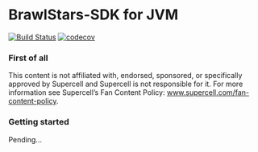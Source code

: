 # BrawlStars-SDK for JVM

[![Build Status](https://travis-ci.com/MarcusAdriano/BrawlStars-SDK.svg?branch=master)](https://travis-ci.com/MarcusAdriano/BrawlStars-SDK)
[![codecov](https://codecov.io/gh/MarcusAdriano/BrawlStars-SDK/branch/master/graph/badge.svg)](https://codecov.io/gh/MarcusAdriano/BrawlStars-SDK)

### First of all

This content is not affiliated with, endorsed, sponsored, or specifically approved by Supercell and Supercell is not responsible for it. For more information see Supercell’s Fan Content Policy: www.supercell.com/fan-content-policy.

### Getting started

Pending...